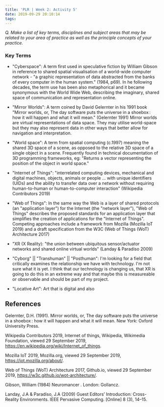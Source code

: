 ```yaml
---
title: 'PLR | Week 2: Activity 5'
date: 2019-09-29 20:10:14
tags:
---
```


_Q. Make a list of key terms, disciplines and subject areas that may be related to your area of practice as well as the principle concepts of your practice._

### Key Terms

- "Cyberspace": A term first used in speculative fiction by William Gibson in reference to shared spatial visualisation of a world-wide computer network - "a graphic representation of data abstracted from the banks of every computer in the human system." (1984, p69). In he following decades, the term use has been also metaphorical and it became synonymous with the World Wide Web, describing the imaginary, shared space of communication and representation online.

- "Mirror Worlds": A term coined by David Gelernter in his 1991 book "Mirror worlds, or, The day software puts the universe in a shoebox : how it will happen and what it will mean." (Gelernter 1991) Mirror worlds are virtual representations of data space. They may utilise world-space but they may also represent data in other ways that better allow for navigation and interpretation.

- "World space": A term from spatial computing (c.1997) meaning the shared 3D space of a scene, as opposed to the relative 3D space of a single object in a scene. Frequently found in technical documentation of 3D programming frameworks, eg: "Returns a vector representing the position of the object in world space."

- "Internet of Things": "interrelated computing devices, mechanical and digital machines, objects, animals or people ... with unique identifiers (UIDs) and the ability to transfer data over a network without requiring human-to-human or human-to-computer interaction" (Wikipedia Contributors 2019)

- "Web of Things": In the same way the Web is a layer of shared protocols (an "application layer") for the Internet (the "network layer"), "Web of Things" describes the proposed standards for an application layer that simplifies the creation of applications for the "Internet of Things". Competing approaches include a framework from Mozilla (Mozilla IoT 2019) and a draft specification from the W3C (Web of Things (WoT) Architecture 2017)

- "XR (X Reality): "the union between ubiquitous sensor/actuator networks and shared online virtual worlds" (Landay & Paradiso 2009)

- "Cyborg" || "Transhuman" || "Posthuman": I'm looking for a field that critically examines the relationship we have with technology. I'm not sure what it is yet. I think that our technology is changing us, that XR is going to do this in an extreme way and that maybe this is measureable or observable and should be part of my project.

- "Locative Art": Art that is digital and also

## References

Gelernter, D.H. (1991). Mirror worlds, or, The day software puts the universe in a shoebox : how it will happen and what it will mean. New York: Oxford University Press.

Wikipedia Contributors 2019, Internet of things, Wikipedia, Wikimedia Foundation, viewed 29 September 2019, <https://en.wikipedia.org/wiki/Internet_of_things>.

Mozilla IoT 2019, Mozilla.org, viewed 29 September 2019, <https://iot.mozilla.org/about/>.

Web of Things (WoT) Architecture 2017, Github.io, viewed 29 September 2019, <https://w3c.github.io/wot-architecture/>.

Gibson, William (1984) Neuromancer . London: Gollancz.

Landay, J.A & Paradiso, J.A (2009) Guest Editors’ Introduction: Cross-Reality Environments. IEEE Pervasive Computing. [Online] 8 (3), 14–15.

‌

‌

‌
